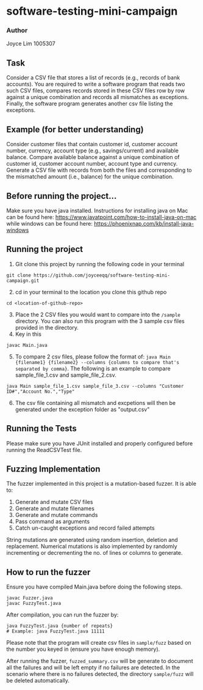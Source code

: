 # software-testing-mini-campaign
### Author
Joyce Lim 1005307
## Task
Consider a CSV file that stores a list of records (e.g., records of bank accounts). You are required to write a software program that reads two such CSV files, compares records stored in these CSV files row by row against a unique combination and records all mismatches as exceptions. Finally, the software program generates another csv file listing the exceptions.
## Example (for better understanding)
Consider customer files that contain customer id, customer account number, currency, account type (e.g., savings/current) and available balance. Compare available balance against a unique combination of customer id, customer account number, account type and currency. Generate a CSV file with records from both the files and corresponding to the mismatched amount (i.e., balance) for the unique combination.
## Before running the project...
Make sure you have java installed. Instructions for installing java on Mac can be found here: https://www.javatpoint.com/how-to-install-java-on-mac while windows can be found here: https://phoenixnap.com/kb/install-java-windows
## Running the project
1. Git clone this project by running the following code in your terminal
```
git clone https://github.com/joyceeqq/software-testing-mini-campaign.git
```
2. cd in your  terminal to the location you clone this github repo
```
cd <location-of-github-repo>
```
3. Place the 2 CSV files you would want to compare into the `/sample` directory. You can also run this program with the 3 sample csv files provided in the directory.
4. Key in this 
```
javac Main.java
```
5. To compare 2 csv files, please follow the format of: `java Main {filename1} {filename2} --columns {columns to compare that's separated by comma}`. The following is an example to compare sample_file_1.csv and sample_file_2.csv.
```
java Main sample_file_1.csv sample_file_3.csv --columns "Customer ID#","Account No.","Type"
```
6. The csv file containing all mismatch and excpetions will then be generated under the exception folder as "output.csv"

## Running the Tests
Please make sure you have JUnit installed and properly configured before running the ReadCSVTest file.

## Fuzzing Implementation
The fuzzer implemented in this project is a mutation-based fuzzer. It is able to:
1. Generate and mutate CSV files
2. Generate and mutate filenames
3. Generate and mutate commands
4. Pass command as arguments
5. Catch un-caught exceptions and record failed attempts

String mutations are generated using random insertion, deletion and replacement. Numerical mutations is also implemented by randomly incrementing or decrementing the no. of lines or columns to generate.

## How to run the fuzzer
Ensure you have compiled Main.java before doing the following steps.
```
javac Fuzzer.java
javac FuzzyTest.java
```
After compilation, you can run the fuzzer by:
```
java FuzzyTest.java {number of repeats}
# Example: java FuzzyTest.java 11111
```
Please note that the program will create csv files in `sample/fuzz` based on the number you keyed in (ensure you have enough memory).

After running the fuzzer, `fuzzed_summary.csv` will be generate to document all the failures and will be left empty if no failures are detected. In the scenario where there is no failures detected, the directory `sample/fuzz` will be deleted automatically.